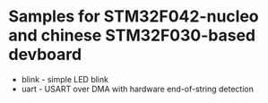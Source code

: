 Samples for STM32F042-nucleo and chinese STM32F030-based devboard
=================================

- blink - simple LED blink
- uart - USART over DMA with hardware end-of-string detection
